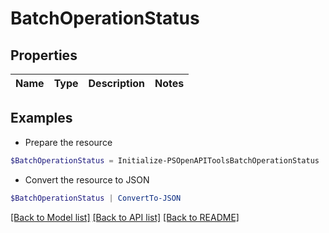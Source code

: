 # BatchOperationStatus
## Properties

Name | Type | Description | Notes
------------ | ------------- | ------------- | -------------

## Examples

- Prepare the resource
```powershell
$BatchOperationStatus = Initialize-PSOpenAPIToolsBatchOperationStatus 
```

- Convert the resource to JSON
```powershell
$BatchOperationStatus | ConvertTo-JSON
```

[[Back to Model list]](../README.md#documentation-for-models) [[Back to API list]](../README.md#documentation-for-api-endpoints) [[Back to README]](../README.md)

